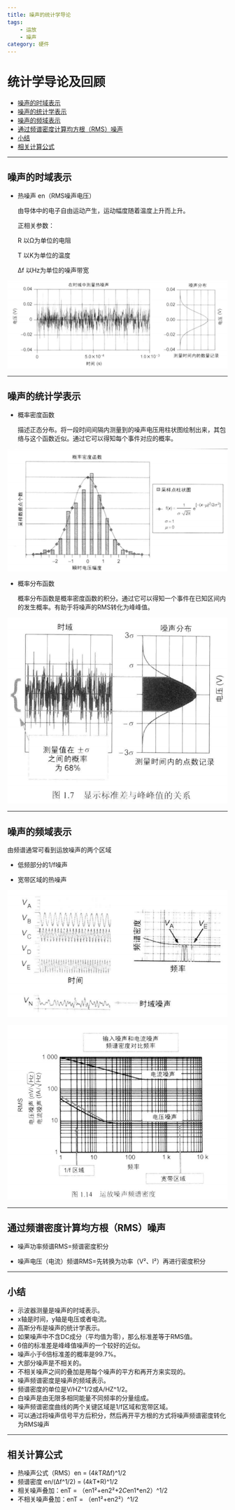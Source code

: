 ```yaml
---
title: 噪声的统计学导论
tags: 
    - 运放
    - 噪声
category: 硬件
---
```


# 统计学导论及回顾

<!-- TOC -->

- [噪声的时域表示](#噪声的时域表示)
- [噪声的统计学表示](#噪声的统计学表示)
- [噪声的频域表示](#噪声的频域表示)
- [通过频谱密度计算均方根（RMS）噪声](#通过频谱密度计算均方根（RMS）噪声)
- [小结](#小结)
- [相关计算公式](#相关计算公式)
    
<!-- /TOC -->

---

## 噪声的时域表示

- 热噪声 en（RMS噪声电压）

    由导体中的电子自由运动产生，运动幅度随着温度上升而上升。

    正相关参数：
    

    R 以Ω为单位的电阻
               
    T 以K为单位的温度

    Δf 以Hz为单位的噪声带宽

![运放噪声分析](运放噪声/噪声的时域表示.PNG)

---

## 噪声的统计学表示

- 概率密度函数

    描述正态分布。将一段时间间隔内测量到的噪声电压用柱状图绘制出来，其包络与这个函数近似。通过它可以得知每个事件对应的概率。

![运放噪声分析](运放噪声/概率密度函数.PNG)


- 概率分布函数

    概率分布函数是概率密度函数的积分。通过它可以得知一个事件在已知区间内的发生概率。有助于将噪声的RMS转化为峰峰值。

![运放噪声分析](运放噪声/标准差与峰峰值的关系.PNG)

---

## 噪声的频域表示

由频谱通常可看到运放噪声的两个区域

- 低频部分的1/f噪声

- 宽带区域的热噪声

![运放噪声分析](运放噪声/噪声的频域表示.PNG)

![运放噪声分析](运放噪声/运放的噪声频谱.PNG)

---

## 通过频谱密度计算均方根（RMS）噪声

- 噪声功率频谱RMS=频谱密度积分

- 噪声电压（电流）频谱RMS=先转换为功率（V²、I²）再进行密度积分

---

## 小结

- 示波器测量是噪声的时域表示。
- x轴是时间，y轴是电压或者电流。
- 高斯分布是噪声的统计学表示。
- 如果噪声中不含DC成分（平均值为零），那么标准差等于RMS值。
- 6倍的标准差是峰峰值噪声的一个较好的近似。
- 噪声小于6倍标准差的概率是99.7%。
- 大部分噪声是不相关的。
- 不相关噪声之间的叠加是用每个噪声的平方和再开方来实现的。
- 噪声频谱密度是噪声的频域表示。
- 频谱密度的单位是V/HZ^1/2或A/HZ^1/2。
- 白噪声是由无限多相同能量不同频率的分量组成。
- 噪声频谱密度曲线的两个关键区域是1/f区域和宽带区域。
- 可以通过将噪声信号平方后积分，然后再开平方根的方式将噪声频谱密度转化为RMS噪声

---

## 相关计算公式

- 热噪声公式（RMS）en = (4*k*T*R*Δf)^1/2
- 频谱密度 en/(Δf^1/2) = (4*k*T*R)^1/2
- 相关噪声叠加：enT = （en1²+en2²+2*C*en1*en2）^1/2
- 不相关噪声叠加：enT = （en1²+en2²）^1/2


